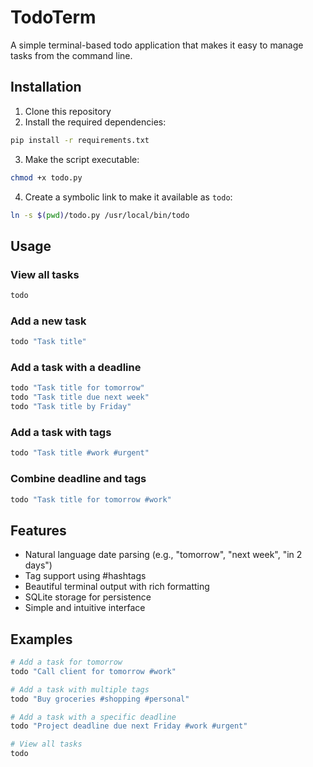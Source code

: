 # TodoTerm

A simple terminal-based todo application that makes it easy to manage tasks from the command line.

## Installation

1. Clone this repository
2. Install the required dependencies:

```bash
pip install -r requirements.txt
```

3. Make the script executable:

```bash
chmod +x todo.py
```

4. Create a symbolic link to make it available as `todo`:

```bash
ln -s $(pwd)/todo.py /usr/local/bin/todo
```

## Usage

### View all tasks

```bash
todo
```

### Add a new task

```bash
todo "Task title"
```

### Add a task with a deadline

```bash
todo "Task title for tomorrow"
todo "Task title due next week"
todo "Task title by Friday"
```

### Add a task with tags

```bash
todo "Task title #work #urgent"
```

### Combine deadline and tags

```bash
todo "Task title for tomorrow #work"
```

## Features

- Natural language date parsing (e.g., "tomorrow", "next week", "in 2 days")
- Tag support using #hashtags
- Beautiful terminal output with rich formatting
- SQLite storage for persistence
- Simple and intuitive interface

## Examples

```bash
# Add a task for tomorrow
todo "Call client for tomorrow #work"

# Add a task with multiple tags
todo "Buy groceries #shopping #personal"

# Add a task with a specific deadline
todo "Project deadline due next Friday #work #urgent"

# View all tasks
todo
```
